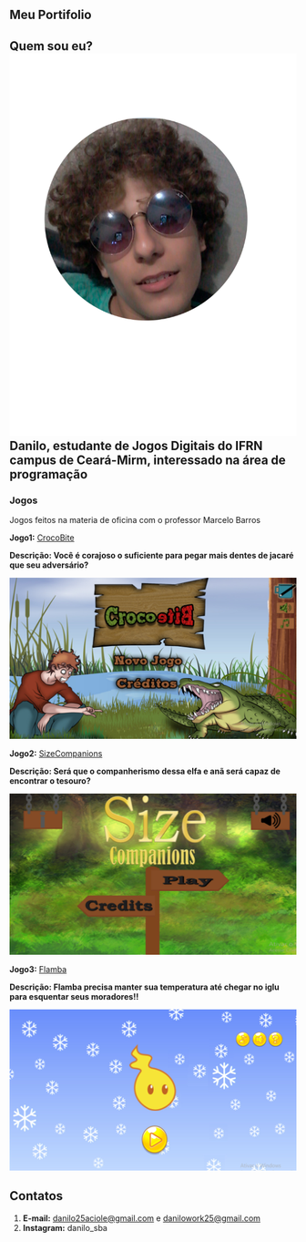 ## Meu Portifolio
## Quem sou eu? ![imagem](Perfil.png) Danilo, estudante de Jogos Digitais do IFRN campus de Ceará-Mirm, interessado na área de programação

### Jogos

Jogos feitos na materia de oficina com o professor Marcelo Barros

**Jogo1:** <a href="https://danilo25.github.io/CrocoBite/" target="_blank"> CrocoBite <a/>

**Descrição: Você é corajoso o suficiente para pegar mais dentes de jacaré que seu adversário?**

<a href="https://danilo25.github.io/CrocoBite/" target="_blank"> ![imagem](Crocobite0000.jpg) </a>


**Jogo2:** <a href="https://danilo25.github.io/SizeCompanions2" target="_blank"> SizeCompanions</a> 

**Descrição: Será que o companherismo dessa elfa e anã será capaz de encontrar o tesouro?**

<a href="https://danilo25.github.io/SizeCompanions2" target="_blank"> ![imagem](SizeCompanions0000.jpg) </a>


**Jogo3:** <a href="http://raixasantos.github.io/Flamba/" target="_blank"> Flamba </a> 

**Descrição: Flamba precisa manter sua temperatura até chegar no iglu para esquentar seus moradores!!**

<a href="https://raixasantos.github.io/Flamba/" target="_blank"> ![imagem](Flamba0000.jpg) </a>


## Contatos
1. **E-mail:** danilo25aciole@gmail.com e danilowork25@gmail.com
2. **Instagram:** danilo_sba

